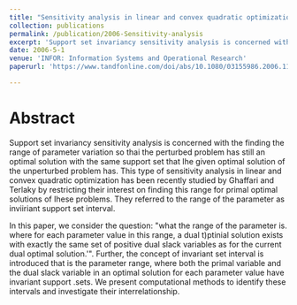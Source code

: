 ```yaml
---
title: "Sensitivity analysis in linear and convex quadratic optimization: Invariant active constraint set and invariant set intervals"
collection: publications
permalink: /publication/2006-Sensitivity-analysis
excerpt: 'Support set invariancy sensitivity analysis is concerned with the finding the range of parameter variation so thai the perturbed problem has still an optimal solution with the same support set that Ihe given optimal solution of the unperturbed problem has.'
date: 2006-5-1
venue: 'INFOR: Information Systems and Operational Research'
paperurl: 'https://www.tandfonline.com/doi/abs/10.1080/03155986.2006.11732745'

---
```

Abstract
======
  Support set invariancy sensitivity analysis is concerned with the finding the range of parameter variation so thai the perturbed problem has still an optimal solution with the same support set that Ihe given optimal solution of the unperturbed problem has. This type of sensitivity analysis in linear and convex quadratic optimization has been recently studied by Ghaffari and Terlaky by restricting their interest on finding this range for primal optimal solutions of Ihese problems. They referred to the range of the parameter as inviiriant support set interval. 
  
  In this paper, we consider the question: "what the range of the parameter is. where for each parameter value in this range, a dual t)ptinial solution exists with exactly the same set of positive dual slack variables as for the current dual optimal solution.'". Further, the concept of invariant set interval is introduced that is the parameter range, where both the primal variable and the dual slack variable in an optimal solution for each parameter value have invariant support .sets. We present computational methods to identify these intervals and investigate their interrelationship.

